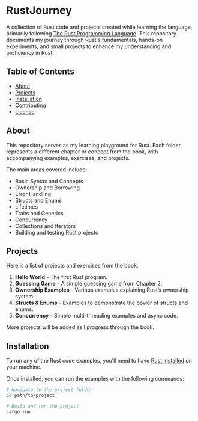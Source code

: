 # RustJourney

A collection of Rust code and projects created while learning the language, primarily following [The Rust Programming Language](https://doc.rust-lang.org/book/). This repository documents my journey through Rust's fundamentals, hands-on experiments, and small projects to enhance my understanding and proficiency in Rust.

## Table of Contents

- [About](#about)
- [Projects](#projects)
- [Installation](#installation)
- [Contributing](#contributing)
- [License](#license)

## About

This repository serves as my learning playground for Rust. Each folder represents a different chapter or concept from the book, with accompanying examples, exercises, and projects.

The main areas covered include:
- Basic Syntax and Concepts
- Ownership and Borrowing
- Error Handling
- Structs and Enums
- Lifetimes
- Traits and Generics
- Concurrency
- Collections and Iterators
- Building and testing Rust projects

## Projects

Here is a list of projects and exercises from the book:

1. **Hello World** - The first Rust program.
2. **Guessing Game** - A simple guessing game from Chapter 2.
3. **Ownership Examples** - Various examples explaining Rust’s ownership system.
4. **Structs & Enums** - Examples to demonstrate the power of structs and enums.
5. **Concurrency** - Simple multi-threading examples and async code.

More projects will be added as I progress through the book.

## Installation

To run any of the Rust code examples, you’ll need to have [Rust installed](https://www.rust-lang.org/tools/install) on your machine.

Once installed, you can run the examples with the following commands:

```bash
# Navigate to the project folder
cd path/to/project

# Build and run the project
cargo run
